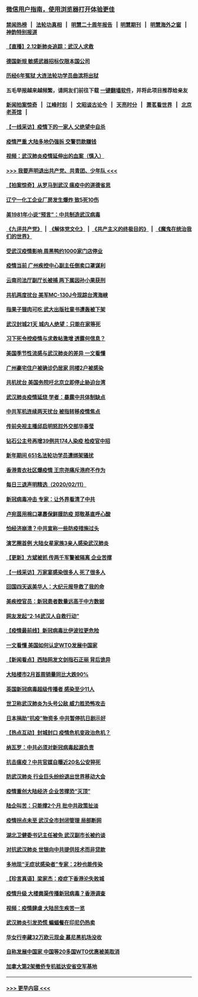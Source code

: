 ### [微信用户指南，使用浏览器打开体验更佳](https://github.com/gfw-breaker/banned-news1/blob/master/indexes/wechat-guide.md?t=0)
#### [禁闻热榜](热点新闻.md?t=0)  &nbsp;&nbsp;|&nbsp;&nbsp; [法轮功真相](https://github.com/gfw-breaker/truth/blob/master/README.md?t=0) &nbsp;&nbsp;|&nbsp;&nbsp; [明慧二十周年报告](https://github.com/gfw-breaker/mh-reports/blob/master/README.md?t=0) &nbsp;&nbsp;|&nbsp;&nbsp;[明慧期刊](https://github.com/gfw-breaker/mh-qikan) &nbsp;&nbsp;|&nbsp;&nbsp; [明慧海外之窗](https://github.com/gfw-breaker/mh-news/blob/master/README.md?t=0) &nbsp;&nbsp;|&nbsp;&nbsp; [神韵特别报道](https://github.com/gfw-breaker/mh-news/blob/master/shenyun.md?t=0)
#### [【直播】2.12新肺炎追踪：武汉人求救](../pages/nsc413/n11863579.md?t=02122255) 
#### [德国新规 敏感武器招标仅限本国公司](../pages/nsc413/n11863509.md?t=02122255) 
#### [历经6年冤狱 大连法轮功学员曲滨将出狱](../pages/nsc413/n11861427.md?t=02122255) 
#### 五毛举报越来越频繁，请网友们前往下载 [一键翻墙软件](https://github.com/gfw-breaker/ssr-accounts)，并将此项目推荐给亲友
#### [新闻拍案惊奇](https://github.com/gfw-breaker/banned-news1/blob/master/pages/link4.md) &nbsp;&nbsp;|&nbsp;&nbsp; [江峰时刻](https://github.com/gfw-breaker/banned-news1/blob/master/pages/link4.md) &nbsp;&nbsp;|&nbsp;&nbsp; [文昭谈古论今](https://github.com/gfw-breaker/banned-news1/blob/master/pages/link4.md) &nbsp;&nbsp;|&nbsp;&nbsp; [天亮时分](https://github.com/gfw-breaker/banned-news1/blob/master/pages/link4.md) &nbsp;&nbsp;|&nbsp;&nbsp; [萧茗看世界](https://github.com/gfw-breaker/banned-news1/blob/master/pages/link4.md) &nbsp;&nbsp;|&nbsp;&nbsp; [北京老茶馆](https://github.com/gfw-breaker/banned-news1/blob/master/pages/link4.md) &nbsp;&nbsp;|&nbsp;&nbsp; 
#### [【一线采访】疫情下的一家人 父绝望中自杀](../pages/nsc413/n11862799.md?t=02122255) 
#### [疫情严重 大陆多地仍强拆 交警罚款赚钱](../pages/nsc413/n11863389.md?t=02122255) 
#### [视频：武汉肺炎疫情延伸出的血案（慎入）](../pages/nsc413/n11863214.md?t=02122255) 
#### [>>> 我要声明退出共产党、共青团、少年队 <<<](https://github.com/begood0513/goodnews/blob/master/quit/letter.md) 
#### [【拍案惊奇】从罗马到武汉 瘟疫中的道德省思](../pages/nsc413/n11862534.md?t=02122255) 
#### [辽宁一化工企业厂房发生爆炸 致5死10伤](../pages/nsc413/n11863262.md?t=02122255) 
#### [美1981年小说“预言”：中共制造武汉病毒](../pages/nsc413/n11863306.md?t=02122255) 
#### [《九评共产党》](https://github.com/begood0513/9ping.md/blob/master/README.md) &nbsp;|&nbsp; [《解体党文化》](../../../../jtdwh.md/blob/master/README.md)  &nbsp;|&nbsp; [《共产主义的终极目的》](../../../../gczydzjmd.md/blob/master/README.md) &nbsp;|&nbsp; [《魔鬼在统治我们的世界》](../../../../mgztzwmdsj.md/blob/master/README.md) 
#### [受武汉疫情影响 周黑鸭约1000家门店停业](../pages/nsc413/n11863339.md?t=02122255) 
#### [疫情当前 广州疾控中心副主任倒卖口罩谋利](../pages/nsc413/n11863107.md?t=02122255) 
#### [云南司法厅副厅长被捕 两下属因孙小果获刑](../pages/nsc413/n11863132.md?t=02122255) 
#### [共机两度扰台 美军MC-130J今现踪台湾海峡](../pages/nsc413/n11863241.md?t=02122255) 
#### [指果子狸肉可吃 武大出版社童书遭轰被下架](../pages/nsc413/n11862673.md?t=02122255) 
#### [武汉封城21天 城内人绝望：只能在家等死](../pages/nsc413/n11863041.md?t=02122255) 
#### [习下死令控疫情与求救帖激增 透露何信息？](../pages/nsc413/n11862416.md?t=02122255) 
#### [美国季节性流感与武汉肺炎的差异 一文看懂](../pages/nsc413/n11862428.md?t=02122255) 
#### [广州豪宅住户被确诊仍居家 同楼2户被感染](../pages/nsc413/n11862531.md?t=02122255) 
#### [共机扰台 美国务院吁北京立即停止胁迫台湾](../pages/nsc413/n11862556.md?t=02122255) 
#### [武汉肺炎疫情延烧 学者：暴露中共体制缺点](../pages/nsc413/n11862618.md?t=02122255) 
#### [中共军机连续两天扰台 被指转移疫情焦点](../pages/nsc413/n11862488.md?t=02122255) 
#### [传前央视主播邱启明怒怼外交部华春莹](../pages/nsc413/n11862483.md?t=02122255) 
#### [钻石公主号再增39例共174人染疫 检疫官中招](../pages/nsc413/n11862422.md?t=02122255) 
#### [新年期间 651名法轮功学员遭绑架骚扰](../pages/nsc413/n11860941.md?t=02122255) 
#### [香港青衣社区爆疫情 王宗尧痛斥港府不作为](../pages/nsc413/n11862235.md?t=02122255) 
#### [每日三退声明精选（2020/02/11）](../pages/nsc413/n11862517.md?t=02122255) 
#### [新冠病毒冲击 专家：让外界看清了中共](../pages/nsc413/n11862280.md?t=02122255) 
#### [卢宛茵用棉口罩裹保鲜膜防疫 郑敬基直呼心酸](../pages/nsc413/n11861871.md?t=02122255) 
#### [怕经济崩溃？中共宣称一些防疫措施过头](../pages/nsc413/n11861909.md?t=02122255) 
#### [演艺圈首例 大陆女星家族3亲人感染武汉肺炎](../pages/nsc413/n11861754.md?t=02122255) 
#### [【更新】方斌被抓 传两千军警被隔离 企业苦撑](../pages/nsc413/n11801312.md?t=02122255) 
#### [【一线采访】万家宴感染很多人 死了很多人](../pages/nsc413/n11862088.md?t=02122255) 
#### [回国四天返美华人：大纪元报导救了我的命](../pages/nsc413/n11862181.md?t=02122255) 
#### [美疾控官员：新冠患者数量远高于中方数据](../pages/nsc413/n11862256.md?t=02122255) 
#### [网友发起“2·14武汉人自救行动”](../pages/nsc413/n11860738.md?t=02122255) 
#### [【疫情最前线】新冠病毒比伊波拉更危险](../pages/nsc413/n11862199.md?t=02122255) 
#### [一文看懂 美国如何认定WTO发展中国家](../pages/nsc413/n11862051.md?t=02122255) 
#### [【新闻看点】西陆网发文剑指石正丽 背后诡异](../pages/nsc413/n11861792.md?t=02122255) 
#### [大陆楼市2月首周销量同比大跌90%](../pages/nsc413/n11862004.md?t=02122255) 
#### [英国新冠病毒超级传播者 感染至少11人](../pages/nsc413/n11862023.md?t=02122255) 
#### [世卫称武汉肺炎为头号公敌 威力胜恐怖攻击](../pages/nsc413/n11861982.md?t=02122255) 
#### [日本捐助“抗疫”物资多 中共暂停抗日剧示好](../pages/nsc413/n11861849.md?t=02122255) 
#### [【热点互动】封城封口 疫情危机变政治危机？](../pages/nsc413/n11861946.md?t=02122255) 
#### [纳瓦罗：中共必须对新冠病毒起源负责](../pages/nsc413/n11861810.md?t=02122255) 
#### [抗击瘟疫？中共官媒自曝近20名公安猝死](../pages/nsc413/n11861657.md?t=02122255) 
#### [防武汉肺炎 行业巨头纷纷退出世界移动大会](../pages/nsc413/n11861795.md?t=02122255) 
#### [疫情重创大陆经济  企业苦撑恐“灭顶”](../pages/nsc413/n11861767.md?t=02122255) 
#### [陆企叫苦：只能撑2个月 批中共政策扯淡](../pages/nsc413/n11861607.md?t=02122255) 
#### [疫情拐点未至 武汉全市封闭管理 局部断网](../pages/nsc413/n11861690.md?t=02122255) 
#### [湖北卫健委书记主任被免 武汉副市长被约谈](../pages/nsc413/n11861292.md?t=02122255) 
#### [对抗武汉肺炎 世银向中共提供技术而非贷款](../pages/nsc413/n11861652.md?t=02122255) 
#### [多地现“无症状感染者”专家：2秒也能传染](../pages/nsc413/n11861604.md?t=02122255) 
#### [【珍言真语】梁家杰：疫症下香港沦失败城](../pages/nsc413/n11861588.md?t=02122255) 
#### [疫情升级 大楼粪渠传播新冠病毒？香港调查](../pages/nsc413/n11861556.md?t=02122255) 
#### [视频：疫情肆虐 大陆民生疾苦一览](../pages/nsc413/n11858659.md?t=02122255) 
#### [武汉肺炎引发恐慌 蝙蝠餐在印尼仍热卖](../pages/nsc413/n11861352.md?t=02122255) 
#### [华女行李藏32万欧元现金 慕尼黑机场没收](../pages/nsc413/n11861043.md?t=02122255) 
#### [自称发展中国家 中国等20多国WTO优惠被美取消](../pages/nsc413/n11861213.md?t=02122255) 
#### [加拿大第2架撤侨专机抵达安省空军基地](../pages/nsc413/n11861404.md?t=02122255) 

----
#### [ >>> 更早内容 <<< ](../indexes/nsc413-earlier.md)
